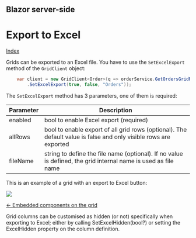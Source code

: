 ## Blazor server-side

# Export to Excel

[Index](Documentation.md)

Grids can be exported to an Excel file. You have to use the ```SetExcelExport``` method of the ```GridClient``` object:
 
```c#
    var client = new GridClient<Order>(q => orderService.GetOrdersGridRows(columns, q), query, false, "ordersGrid", columns)
        .SetExcelExport(true, false, "Orders"));
```

The ```SetExcelExport``` method has 3 parameters, one of them is required:

Parameter | Description
--------- | -----------
enabled | bool to enable Excel export (required)
allRows | bool to enable export of all grid rows (optional). The default value is false and only visible rows are exported
fileName | string to define the file name (optional). If no value is defined, the grid internal name is used as file name

This is an example of a grid with an export to Excel button:

![](../images/Excel.png)


[<- Embedded components on the grid](Embedded_components.md)

Grid columns can be customised as hidden (or not) specifically when exporting to Excel; either by calling SetExcelHidden(bool?) or setting the ExcelHidden property on the column definition.